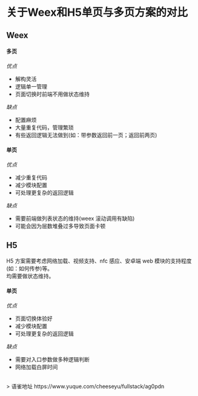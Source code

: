 # 关于Weex和H5单页与多页方案的对比
## Weex

#### 多页

_优点_

- 解构灵活
- 逻辑单一管理
- 页面切换时前端不用做状态维持

_缺点_

- 配置麻烦
- 大量重复代码，管理繁琐
- 有些返回逻辑无法做到(如：带参数返回前一页；返回前两页)

#### 单页

_优点_

- 减少重复代码
- 减少模块配置
- 可处理更复杂的返回逻辑

_缺点_

- 需要前端做列表状态的维持(weex 滚动调用有缺陷)
- 可能会因为层数堆叠过多导致页面卡顿

## H5

H5 方案需要考虑网络加载、视频支持、nfc 感应、安卓端 web 模块的支持程度(如：如何传参)等。  
均需要做状态维持。

#### 单页

_优点_

- 页面切换体验好
- 减少模块配置
- 可处理更复杂的返回逻辑

_缺点_

- 需要对入口参数做多种逻辑判断
- 网络加载白屏时间
  
<br />  
> 语雀地址 https://www.yuque.com/cheeseyu/fullstack/ag0pdn